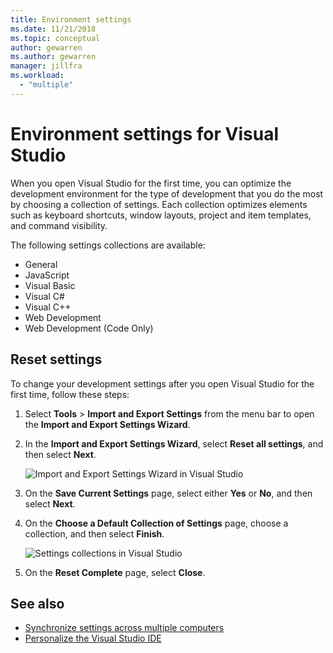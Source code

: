 ```yaml
---
title: Environment settings
ms.date: 11/21/2018
ms.topic: conceptual
author: gewarren
ms.author: gewarren
manager: jillfra
ms.workload:
  - "multiple"
---
```

# Environment settings for Visual Studio

When you open Visual Studio for the first time, you can optimize the development environment for the type of development that you do the most by choosing a collection of settings. Each collection optimizes elements such as keyboard shortcuts, window layouts, project and item templates, and command visibility.

The following settings collections are available:

- General
- JavaScript
- Visual Basic
- Visual C#
- Visual C++
- Web Development
- Web Development (Code Only)

## Reset settings

To change your development settings after you open Visual Studio for the first time, follow these steps:

1. Select **Tools** > **Import and Export Settings** from the menu bar to open the **Import and Export Settings Wizard**.

1. In the **Import and Export Settings Wizard**, select **Reset all settings**, and then select **Next**.

   ![Import and Export Settings Wizard in Visual Studio](media/reset-all-settings.png)

1. On the **Save Current Settings** page, select either **Yes** or **No**, and then select **Next**.

1. On the **Choose a Default Collection of Settings** page, choose a collection, and then select **Finish**.

   ![Settings collections in Visual Studio](media/settings-collections.png)

1. On the **Reset Complete** page, select **Close**.

## See also

- [Synchronize settings across multiple computers](synchronized-settings-in-visual-studio.md)
- [Personalize the Visual Studio IDE](personalizing-the-visual-studio-ide.md)